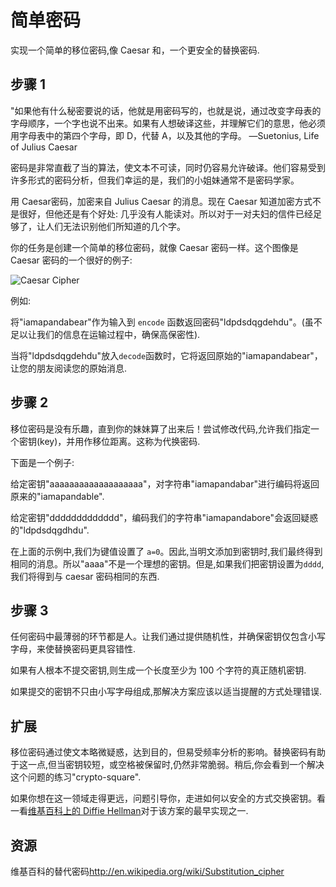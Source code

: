 # 简单密码

实现一个简单的移位密码,像 Caesar 和，一个更安全的替换密码.

## 步骤 1

"如果他有什么秘密要说的话，他就是用密码写的，也就是说，通过改变字母表的字母顺序，一个字也说不出来。如果有人想破译这些，并理解它们的意思，他必须用字母表中的第四个字母，即 D，代替 A，以及其他的字母。
—Suetonius, Life of Julius Caesar

密码是非常直截了当的算法，使文本不可读，同时仍容易允许破译。他们容易受到许多形式的密码分析，但我们幸运的是，我们的小姐妹通常不是密码学家。

用 Caesar密码，加密来自 Julius Caesar 的消息。现在 Caesar 知道加密方式不是很好，但他还是有个好处: 几乎没有人能读对。所以对于一对夫妇的信件已经足够了，让人们无法识别他们所知道的几个字。

你的任务是创建一个简单的移位密码，就像 Caesar 密码一样。这个图像是 Caesar 密码的一个很好的例子:

![Caesar Cipher][1]

例如:

将"iamapandabear"作为输入到 `encode` 函数返回密码"ldpdsdqgdehdu"。(虽不足以让我们的信息在运输过程中，确保高保密性).

当将"ldpdsdqgdehdu"放入`decode`函数时，它将返回原始的"iamapandabear"，让您的朋友阅读您的原始消息.

## 步骤 2

移位密码是没有乐趣，直到你的妹妹算了出来后！尝试修改代码,允许我们指定一个密钥(key)，并用作移位距离。这称为代换密码.

下面是一个例子:

给定密钥"aaaaaaaaaaaaaaaaaaa"，对字符串"iamapandabar"进行编码将返回原来的"iamapandable".

给定密钥"ddddddddddddd"，编码我们的字符串"iamapandabore"会返回疑惑的"ldpdsdqgdhdu".

在上面的示例中,我们为键值设置了 `a=0`。因此,当明文添加到密钥时,我们最终得到相同的消息。所以"aaaa"不是一个理想的密钥。但是,如果我们把密钥设置为`dddd`,我们将得到与 caesar 密码相同的东西.

## 步骤 3

任何密码中最薄弱的环节都是人。让我们通过提供随机性，并确保密钥仅包含小写字母，来使替换密码更具容错性.

如果有人根本不提交密钥,则生成一个长度至少为 100 个字符的真正随机密钥.

如果提交的密钥不只由小写字母组成,那解决方案应该以适当提醒的方式处理错误.

## 扩展

移位密码通过使文本略微疑惑，达到目的，但易受频率分析的影响。替换密码有助于这一点,但当密钥较短，或空格被保留时,仍然非常脆弱。稍后,你会看到一个解决这个问题的练习"crypto-square".

如果你想在这一领域走得更远，问题引导你，走进如何以安全的方式交换密钥。看一看[维基百科上的 Diffie Hellman][dh]对于该方案的最早实现之一.

[1]: https://upload.wikimedia.org/wikipedia/commons/thumb/4/4a/Caesar_cipher_left_shift_of_3.svg/320px-Caesar_cipher_left_shift_of_3.svg.png
[dh]: http://en.wikipedia.org/wiki/Diffie%E2%80%93Hellman_key_exchange
[help-page]: https://exercism.io/tracks/rust/learning
[modules]: https://doc.rust-lang.org/book/2018-edition/ch07-00-modules.html
[cargo]: https://doc.rust-lang.org/book/2018-edition/ch14-00-more-about-cargo.html
[rust-tests]: https://doc.rust-lang.org/book/2018-edition/ch11-02-running-tests.html

## 资源

维基百科的替代密码<http://en.wikipedia.org/wiki/Substitution_cipher>
